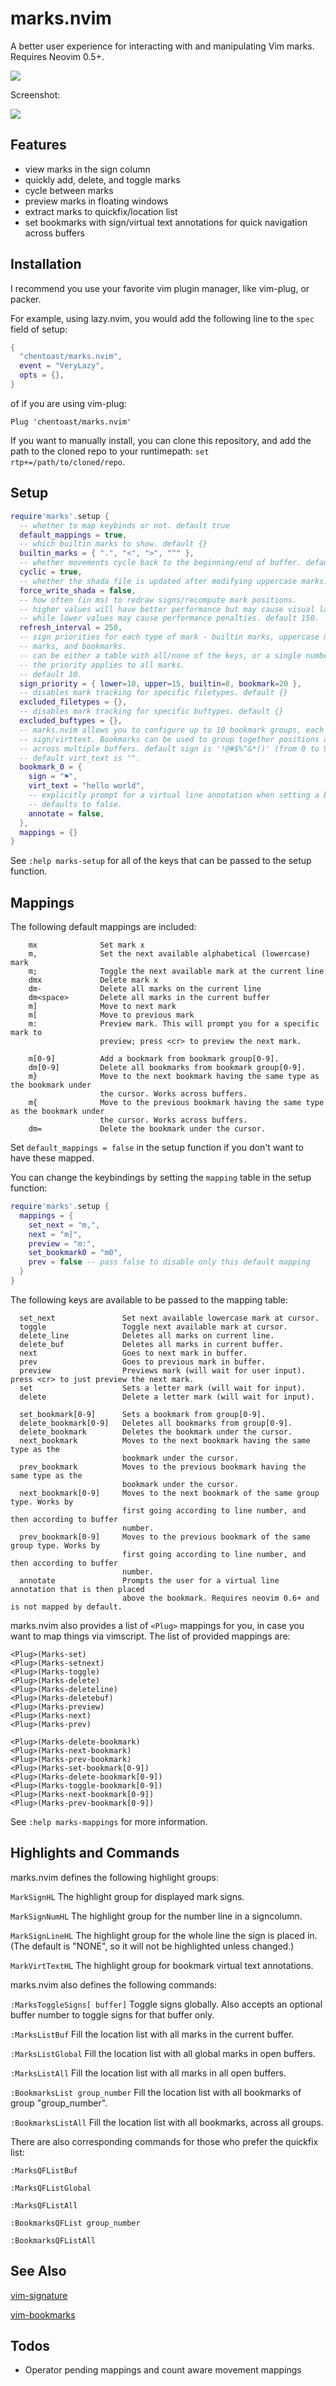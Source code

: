 # marks.nvim
A better user experience for interacting with and manipulating Vim marks.
Requires Neovim 0.5+.

![](../assets/marks-demo.gif)

Screenshot:

![](../assets/demo_screenshot.png)

## Features

- view marks in the sign column
- quickly add, delete, and toggle marks
- cycle between marks
- preview marks in floating windows
- extract marks to quickfix/location list
- set bookmarks with sign/virtual text annotations for quick navigation across buffers

## Installation

I recommend you use your favorite vim plugin manager, like vim-plug, or packer.

For example, using lazy.nvim, you would add the following line to the `spec` field of setup:

```Lua
{
  "chentoast/marks.nvim",
  event = "VeryLazy",
  opts = {},
}
```
of if you are using vim-plug:

`Plug 'chentoast/marks.nvim'`

If you want to manually install, you can clone this repository, and add the path
to the cloned repo to your runtimepath: `set rtp+=/path/to/cloned/repo`.

## Setup

```lua
require'marks'.setup {
  -- whether to map keybinds or not. default true
  default_mappings = true,
  -- which builtin marks to show. default {}
  builtin_marks = { ".", "<", ">", "^" },
  -- whether movements cycle back to the beginning/end of buffer. default true
  cyclic = true,
  -- whether the shada file is updated after modifying uppercase marks. default false
  force_write_shada = false,
  -- how often (in ms) to redraw signs/recompute mark positions. 
  -- higher values will have better performance but may cause visual lag, 
  -- while lower values may cause performance penalties. default 150.
  refresh_interval = 250,
  -- sign priorities for each type of mark - builtin marks, uppercase marks, lowercase
  -- marks, and bookmarks.
  -- can be either a table with all/none of the keys, or a single number, in which case
  -- the priority applies to all marks.
  -- default 10.
  sign_priority = { lower=10, upper=15, builtin=8, bookmark=20 },
  -- disables mark tracking for specific filetypes. default {}
  excluded_filetypes = {},
  -- disables mark tracking for specific buftypes. default {}
  excluded_buftypes = {},
  -- marks.nvim allows you to configure up to 10 bookmark groups, each with its own
  -- sign/virttext. Bookmarks can be used to group together positions and quickly move
  -- across multiple buffers. default sign is '!@#$%^&*()' (from 0 to 9), and
  -- default virt_text is "".
  bookmark_0 = {
    sign = "⚑",
    virt_text = "hello world",
    -- explicitly prompt for a virtual line annotation when setting a bookmark from this group.
    -- defaults to false.
    annotate = false,
  },
  mappings = {}
}
```

See `:help marks-setup` for all of the keys that can be passed to the setup function.

## Mappings

The following default mappings are included:

```
    mx              Set mark x
    m,              Set the next available alphabetical (lowercase) mark
    m;              Toggle the next available mark at the current line
    dmx             Delete mark x
    dm-             Delete all marks on the current line
    dm<space>       Delete all marks in the current buffer
    m]              Move to next mark
    m[              Move to previous mark
    m:              Preview mark. This will prompt you for a specific mark to
                    preview; press <cr> to preview the next mark.
                    
    m[0-9]          Add a bookmark from bookmark group[0-9].
    dm[0-9]         Delete all bookmarks from bookmark group[0-9].
    m}              Move to the next bookmark having the same type as the bookmark under
                    the cursor. Works across buffers.
    m{              Move to the previous bookmark having the same type as the bookmark under
                    the cursor. Works across buffers.
    dm=             Delete the bookmark under the cursor.
```

Set `default_mappings = false` in the setup function if you don't want to have these mapped.

You can change the keybindings by setting the `mapping` table in the setup function:

```lua
require'marks'.setup {
  mappings = {
    set_next = "m,",
    next = "m]",
    preview = "m:",
    set_bookmark0 = "m0",
    prev = false -- pass false to disable only this default mapping
  }
}
```

The following keys are available to be passed to the mapping table:

```
  set_next               Set next available lowercase mark at cursor.
  toggle                 Toggle next available mark at cursor.
  delete_line            Deletes all marks on current line.
  delete_buf             Deletes all marks in current buffer.
  next                   Goes to next mark in buffer.
  prev                   Goes to previous mark in buffer.
  preview                Previews mark (will wait for user input). press <cr> to just preview the next mark.
  set                    Sets a letter mark (will wait for input).
  delete                 Delete a letter mark (will wait for input).

  set_bookmark[0-9]      Sets a bookmark from group[0-9].
  delete_bookmark[0-9]   Deletes all bookmarks from group[0-9].
  delete_bookmark        Deletes the bookmark under the cursor.
  next_bookmark          Moves to the next bookmark having the same type as the
                         bookmark under the cursor.
  prev_bookmark          Moves to the previous bookmark having the same type as the
                         bookmark under the cursor.
  next_bookmark[0-9]     Moves to the next bookmark of the same group type. Works by
                         first going according to line number, and then according to buffer
                         number.
  prev_bookmark[0-9]     Moves to the previous bookmark of the same group type. Works by
                         first going according to line number, and then according to buffer
                         number.
  annotate               Prompts the user for a virtual line annotation that is then placed
                         above the bookmark. Requires neovim 0.6+ and is not mapped by default.
```

marks.nvim also provides a list of `<Plug>` mappings for you, in case you want to map things via vimscript. The list of provided mappings are:

```
<Plug>(Marks-set)
<Plug>(Marks-setnext)
<Plug>(Marks-toggle)
<Plug>(Marks-delete)
<Plug>(Marks-deleteline)
<Plug>(Marks-deletebuf)
<Plug>(Marks-preview)
<Plug>(Marks-next)
<Plug>(Marks-prev)

<Plug>(Marks-delete-bookmark)
<Plug>(Marks-next-bookmark)
<Plug>(Marks-prev-bookmark)
<Plug>(Marks-set-bookmark[0-9])
<Plug>(Marks-delete-bookmark[0-9])
<Plug>(Marks-toggle-bookmark[0-9])
<Plug>(Marks-next-bookmark[0-9])
<Plug>(Marks-prev-bookmark[0-9])
```

See `:help marks-mappings` for more information.

## Highlights and Commands

marks.nvim defines the following highlight groups:

`MarkSignHL` The highlight group for displayed mark signs.

`MarkSignNumHL` The highlight group for the number line in a signcolumn.

`MarkSignLineHL` The highlight group for the whole line the sign is placed in.
  (The default is "NONE", so it will not be highlighted unless changed.)

`MarkVirtTextHL` The highlight group for bookmark virtual text annotations.

marks.nvim also defines the following commands:

`:MarksToggleSigns[ buffer]` Toggle signs globally. Also accepts an optional
  buffer number to toggle signs for that buffer only.

`:MarksListBuf` Fill the location list with all marks in the current buffer.

`:MarksListGlobal` Fill the location list with all global marks in open buffers.

`:MarksListAll` Fill the location list with all marks in all open buffers.

`:BookmarksList group_number` Fill the location list with all bookmarks of group "group_number".

`:BookmarksListAll` Fill the location list with all bookmarks, across all groups.

There are also corresponding commands for those who prefer the quickfix list:

`:MarksQFListBuf`

`:MarksQFListGlobal`

`:MarksQFListAll`

`:BookmarksQFList group_number`

`:BookmarksQFListAll`

## See Also

[vim-signature](https://github.com/kshenoy/vim-signature)

[vim-bookmarks](https://github.com/MattesGroeger/vim-bookmarks)

## Todos

- Operator pending mappings and count aware movement mappings
